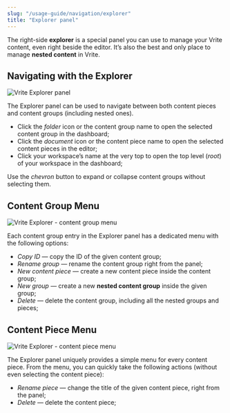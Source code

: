 ```yaml
---
slug: "/usage-guide/navigation/explorer"
title: "Explorer panel"
---
```


The right-side **explorer** is a special panel you can use to manage your Vrite content, even right beside the editor. It’s also the best and only place to manage **nested content** in Vrite.

## Navigating with the Explorer

![Vrite Explorer panel](https://assets.vrite.io/65017ed7b0e627e259623b8a/rC43D1OxqRGed8b4iyZjc.png)

The Explorer panel can be used to navigate between both content pieces and content groups (including nested ones).

- Click the _folder_ icon or the content group name to open the selected content group in the dashboard;
- Click the _document_ icon or the content piece name to open the selected content pieces in the editor;
- Click your workspace’s name at the very top to open the top level (_root_) of your workspace in the dashboard;

Use the _chevron_ button to expand or collapse content groups without selecting them.

## Content Group Menu

![Vrite Explorer - content group menu](https://assets.vrite.io/65017ed7b0e627e259623b8a/IOezmtqiQtaR9PaKw2WU8.png)

Each content group entry in the Explorer panel has a dedicated menu with the following options:

- _Copy ID_ — copy the ID of the given content group;
- _Rename group_ — rename the content group right from the panel;
- _New content piece_ — create a new content piece inside the content group;
- _New group_ — create a new **nested content group** inside the given group;
- _Delete_ — delete the content group, including all the nested groups and pieces;

## Content Piece Menu

![Vrite Explorer - content piece menu](https://assets.vrite.io/65017ed7b0e627e259623b8a/HeJnutMunAKsrgPiOnzkd.png)

The Explorer panel uniquely provides a simple menu for every content piece. From the menu, you can quickly take the following actions (without even selecting the content piece):

- _Rename piece_ — change the title of the given content piece, right from the panel;
- _Delete_ — delete the content piece;